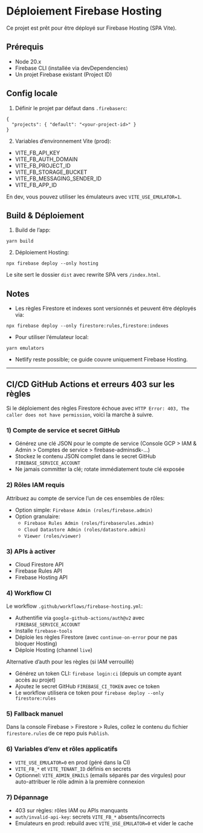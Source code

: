 # Déploiement Firebase Hosting

Ce projet est prêt pour être déployé sur Firebase Hosting (SPA Vite).

## Prérequis
- Node 20.x
- Firebase CLI (installée via devDependencies)
- Un projet Firebase existant (Project ID)

## Config locale
1) Définir le projet par défaut dans `.firebaserc`:

```
{
  "projects": { "default": "<your-project-id>" }
}
```

2) Variables d’environnement Vite (prod):
- VITE_FB_API_KEY
- VITE_FB_AUTH_DOMAIN
- VITE_FB_PROJECT_ID
- VITE_FB_STORAGE_BUCKET
- VITE_FB_MESSAGING_SENDER_ID
- VITE_FB_APP_ID

En dev, vous pouvez utiliser les émulateurs avec `VITE_USE_EMULATOR=1`.

## Build & Déploiement
1) Build de l’app:

```
yarn build
```

2) Déploiement Hosting:

```
npx firebase deploy --only hosting
```

Le site sert le dossier `dist` avec rewrite SPA vers `/index.html`.

## Notes
- Les règles Firestore et indexes sont versionnés et peuvent être déployés via:

```
npx firebase deploy --only firestore:rules,firestore:indexes
```

- Pour utiliser l’émulateur local:

```
yarn emulators
```

- Netlify reste possible; ce guide couvre uniquement Firebase Hosting.

---

## CI/CD GitHub Actions et erreurs 403 sur les règles

Si le déploiement des règles Firestore échoue avec `HTTP Error: 403, The caller does not have permission`, voici la marche à suivre.

### 1) Compte de service et secret GitHub
- Générez une clé JSON pour le compte de service (Console GCP > IAM & Admin > Comptes de service > firebase-adminsdk-...)
- Stockez le contenu JSON complet dans le secret GitHub `FIREBASE_SERVICE_ACCOUNT`
- Ne jamais committer la clé; rotate immédiatement toute clé exposée

### 2) Rôles IAM requis
Attribuez au compte de service l’un de ces ensembles de rôles:
- Option simple: `Firebase Admin (roles/firebase.admin)`
- Option granulaire:
  - `Firebase Rules Admin (roles/firebaserules.admin)`
  - `Cloud Datastore Admin (roles/datastore.admin)`
  - `Viewer (roles/viewer)`

### 3) APIs à activer
- Cloud Firestore API
- Firebase Rules API
- Firebase Hosting API

### 4) Workflow CI
Le workflow `.github/workflows/firebase-hosting.yml`:
- Authentifie via `google-github-actions/auth@v2` avec `FIREBASE_SERVICE_ACCOUNT`
- Installe `firebase-tools`
- Déploie les règles Firestore (avec `continue-on-error` pour ne pas bloquer Hosting)
- Déploie Hosting (channel `live`)

Alternative d’auth pour les règles (si IAM verrouillé)
- Générez un token CLI: `firebase login:ci` (depuis un compte ayant accès au projet)
- Ajoutez le secret GitHub `FIREBASE_CI_TOKEN` avec ce token
- Le workflow utilisera ce token pour `firebase deploy --only firestore:rules`

### 5) Fallback manuel
Dans la console Firebase > Firestore > Rules, collez le contenu du fichier `firestore.rules` de ce repo puis `Publish`.

### 6) Variables d’env et rôles applicatifs
- `VITE_USE_EMULATOR=0` en prod (géré dans la CI)
- `VITE_FB_*` et `VITE_TENANT_ID` définis en secrets
- Optionnel: `VITE_ADMIN_EMAILS` (emails séparés par des virgules) pour auto-attribuer le rôle admin à la première connexion

### 7) Dépannage
- 403 sur règles: rôles IAM ou APIs manquants
- `auth/invalid-api-key`: secrets `VITE_FB_*` absents/incorrects
- Emulateurs en prod: rebuild avec `VITE_USE_EMULATOR=0` et vider le cache
